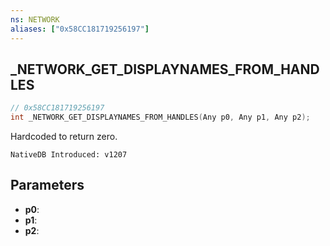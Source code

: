 ```yaml
---
ns: NETWORK
aliases: ["0x58CC181719256197"]
---
```

## _NETWORK_GET_DISPLAYNAMES_FROM_HANDLES

```c
// 0x58CC181719256197
int _NETWORK_GET_DISPLAYNAMES_FROM_HANDLES(Any p0, Any p1, Any p2);
```

Hardcoded to return zero.

```
NativeDB Introduced: v1207
```

## Parameters
* **p0**:
* **p1**:
* **p2**:
